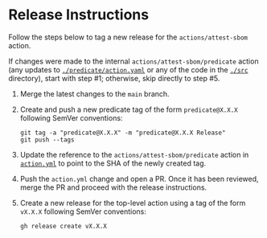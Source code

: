 # Release Instructions

Follow the steps below to tag a new release for the
`actions/attest-sbom` action.

If changes were made to the internal `actions/attest-sbom/predicate`
action (any updates to [`./predicate/action.yaml`](./predicate/action.yml) or
any of the code in the [`./src`](./src) directory), start with step #1;
otherwise, skip directly to step #5.

1. Merge the latest changes to the `main` branch.
1. Create and push a new predicate tag of the form `predicate@X.X.X` following
   SemVer conventions:

   ```shell
   git tag -a "predicate@X.X.X" -m "predicate@X.X.X Release"
   git push --tags
   ```

1. Update the reference to the `actions/attest-sbom/predicate`
   action in [`action.yml`](./action.yml) to point to the SHA of the newly
   created tag.
1. Push the `action.yml` change and open a PR. Once it has been reviewed, merge
   the PR and proceed with the release instructions.
1. Create a new release for the top-level action using a tag of the form
   `vX.X.X` following SemVer conventions:

   ```shell
   gh release create vX.X.X
   ```
